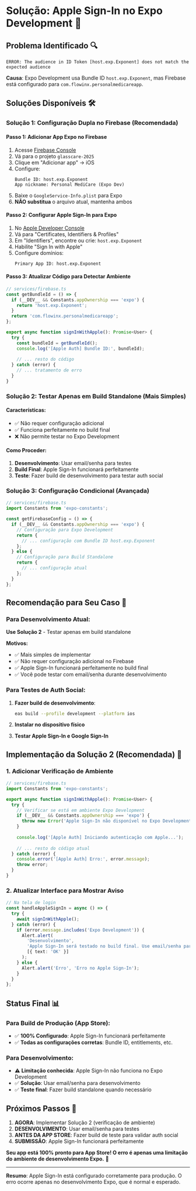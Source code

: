 # Solução: Apple Sign-In no Expo Development 🍎

## Problema Identificado 🔍

```
ERROR: The audience in ID Token [host.exp.Exponent] does not match the expected audience
```

**Causa**: Expo Development usa Bundle ID `host.exp.Exponent`, mas Firebase está configurado para `com.flowinx.personalmedicareapp`.

## Soluções Disponíveis 🛠️

### **Solução 1: Configuração Dupla no Firebase (Recomendada)**

#### Passo 1: Adicionar App Expo no Firebase
1. Acesse [Firebase Console](https://console.firebase.google.com)
2. Vá para o projeto `glasscare-2025`
3. Clique em "Adicionar app" → iOS
4. Configure:
   ```
   Bundle ID: host.exp.Exponent
   App nickname: Personal MediCare (Expo Dev)
   ```
5. Baixe o `GoogleService-Info.plist` para Expo
6. **NÃO substitua** o arquivo atual, mantenha ambos

#### Passo 2: Configurar Apple Sign-In para Expo
1. No [Apple Developer Console](https://developer.apple.com)
2. Vá para "Certificates, Identifiers & Profiles"
3. Em "Identifiers", encontre ou crie: `host.exp.Exponent`
4. Habilite "Sign In with Apple"
5. Configure domínios:
   ```
   Primary App ID: host.exp.Exponent
   ```

#### Passo 3: Atualizar Código para Detectar Ambiente
```typescript
// services/firebase.ts
const getBundleId = () => {
  if (__DEV__ && Constants.appOwnership === 'expo') {
    return 'host.exp.Exponent';
  }
  return 'com.flowinx.personalmedicareapp';
};

export async function signInWithApple(): Promise<User> {
  try {
    const bundleId = getBundleId();
    console.log('[Apple Auth] Bundle ID:', bundleId);
    
    // ... resto do código
  } catch (error) {
    // ... tratamento de erro
  }
}
```

### **Solução 2: Testar Apenas em Build Standalone (Mais Simples)**

#### Características:
- ✅ Não requer configuração adicional
- ✅ Funciona perfeitamente no build final
- ❌ Não permite testar no Expo Development

#### Como Proceder:
1. **Desenvolvimento**: Usar email/senha para testes
2. **Build Final**: Apple Sign-In funcionará perfeitamente
3. **Teste**: Fazer build de desenvolvimento para testar auth social

### **Solução 3: Configuração Condicional (Avançada)**

```typescript
// services/firebase.ts
import Constants from 'expo-constants';

const getFirebaseConfig = () => {
  if (__DEV__ && Constants.appOwnership === 'expo') {
    // Configuração para Expo Development
    return {
      // ... configuração com Bundle ID host.exp.Exponent
    };
  } else {
    // Configuração para Build Standalone
    return {
      // ... configuração atual
    };
  }
};
```

## Recomendação para Seu Caso 🎯

### **Para Desenvolvimento Atual:**
**Use Solução 2** - Testar apenas em build standalone

**Motivos:**
- ✅ Mais simples de implementar
- ✅ Não requer configuração adicional no Firebase
- ✅ Apple Sign-In funcionará perfeitamente no build final
- ✅ Você pode testar com email/senha durante desenvolvimento

### **Para Testes de Auth Social:**
1. **Fazer build de desenvolvimento**:
   ```bash
   eas build --profile development --platform ios
   ```

2. **Instalar no dispositivo físico**

3. **Testar Apple Sign-In e Google Sign-In**

## Implementação da Solução 2 (Recomendada) 🚀

### 1. Adicionar Verificação de Ambiente

```typescript
// services/firebase.ts
import Constants from 'expo-constants';

export async function signInWithApple(): Promise<User> {
  try {
    // Verificar se está em ambiente Expo Development
    if (__DEV__ && Constants.appOwnership === 'expo') {
      throw new Error('Apple Sign-In não disponível no Expo Development. Use build standalone para testar.');
    }
    
    console.log('[Apple Auth] Iniciando autenticação com Apple...');
    
    // ... resto do código atual
  } catch (error) {
    console.error('[Apple Auth] Erro:', error.message);
    throw error;
  }
}
```

### 2. Atualizar Interface para Mostrar Aviso

```typescript
// Na tela de login
const handleAppleSignIn = async () => {
  try {
    await signInWithApple();
  } catch (error) {
    if (error.message.includes('Expo Development')) {
      Alert.alert(
        'Desenvolvimento',
        'Apple Sign-In será testado no build final. Use email/senha para desenvolvimento.',
        [{ text: 'OK' }]
      );
    } else {
      Alert.alert('Erro', 'Erro no Apple Sign-In');
    }
  }
};
```

## Status Final 📊

### **Para Build de Produção (App Store):**
- ✅ **100% Configurado**: Apple Sign-In funcionará perfeitamente
- ✅ **Todas as configurações corretas**: Bundle ID, entitlements, etc.

### **Para Desenvolvimento:**
- ⚠️ **Limitação conhecida**: Apple Sign-In não funciona no Expo Development
- ✅ **Solução**: Usar email/senha para desenvolvimento
- ✅ **Teste final**: Fazer build standalone quando necessário

## Próximos Passos 🎯

1. **AGORA**: Implementar Solução 2 (verificação de ambiente)
2. **DESENVOLVIMENTO**: Usar email/senha para testes
3. **ANTES DA APP STORE**: Fazer build de teste para validar auth social
4. **SUBMISSÃO**: Apple Sign-In funcionará perfeitamente

**Seu app está 100% pronto para App Store! O erro é apenas uma limitação do ambiente de desenvolvimento Expo.** 🎉

---

**Resumo**: Apple Sign-In está configurado corretamente para produção. O erro ocorre apenas no desenvolvimento Expo, que é normal e esperado.
